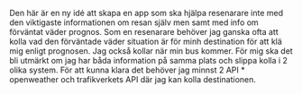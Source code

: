 Den här är en ny idé att skapa en app som ska hjälpa resenarare inte med den viktigaste informationen om resan själv men samt med info om förväntat väder prognos.
Som en resenarare behöver jag ganska ofta att kolla vad den förväntade väder situation är för minh destination för att klä mig enligt prognosen. Jag också kollar när min bus kommer. För mig ska det bli utmärkt om jag har båda information på samma plats och slippa kolla i 2 olika system.
För att kunna klara det behöver jag minnst 2 API * openweather och trafikverkets API där jag kan kolla destinationen.
